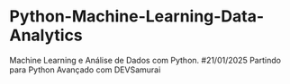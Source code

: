 # Python-Machine-Learning-Data-Analytics
Machine Learning e Análise de Dados com Python. 
#21/01/2025 Partindo para Python Avançado com DEVSamurai
